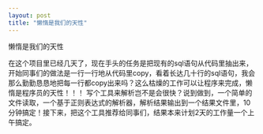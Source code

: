 ```yaml
---
layout: post
title: "懒惰是我们的天性"
---
```

懒惰是我们的天性

在这个项目里已经几天了，现在手头的任务是把现有的sql语句从代码里抽出来，开始同事们的做法是一行一行地从代码里copy，看着长达几十行的sql语句，我会那么勤勤恳恳地把每一行都copy出来吗？这么枯燥的工作可以让程序来完成，懒惰是程序员的天性！！！
写个工具来解析岂不是会很快？说到做到，一个简单的文件读取，一个基于正则表达式的解析器，解析结果输出到一个结果文件里，10分钟搞定！接下来，把这个工具推荐给同事们，结果本来计划2天的工作量一个上午搞定。

